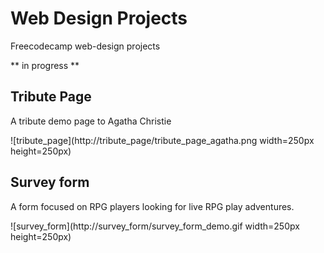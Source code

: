 # Web Design Projects

Freecodecamp web-design projects

** in progress **

## Tribute Page

A tribute demo page to Agatha Christie

![tribute_page](http://tribute_page/tribute_page_agatha.png width=250px height=250px)

## Survey form

A form focused on RPG players looking for live RPG play adventures.

![survey_form](http://survey_form/survey_form_demo.gif width=250px height=250px)
